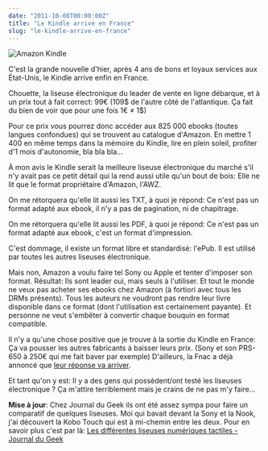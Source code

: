 ```yaml
---
date: "2011-10-08T00:00:00Z"
title: "Le Kindle arrive en France"
slug: "le-kindle-arrive-en-france"
---
```


![Amazon Kindle](/img/Amazon-Kindle.jpg)

C'est la grande nouvelle d'hier, après 4 ans de bons et loyaux services aux État-Unis, le Kindle arrive enfin en France.

Chouette, la liseuse électronique du leader de vente en ligne débarque, et à un prix tout à fait correct: 99€ (109$ de l'autre côté de l'atlantique. Ça fait du bien de voir que pour une fois 1€ ≠ 1$)

Pour ce prix vous pourrez donc accéder aux 825 000 ebooks (toutes langues confondues) qui se trouvent au catalogue d'Amazon. En mettre 1 400 en même temps dans la mémoire du Kindle, lire en plein soleil, profiter d'1 mois d'autonomie, bla bla bla...

À mon avis le Kindle serait la meilleure liseuse électronique du marché s'il n'y avait pas ce petit détail qui la rend aussi utile qu'un bout de bois: Elle ne lit que le format propriétaire d'Amazon, l'AWZ.

On me rétorquera qu'elle lit aussi les TXT, à quoi je répond: Ce n'est pas un format adapté aux ebook, il n'y a pas de pagination, ni de chapitrage.

On me rétorquera qu'elle lit aussi les PDF, à quoi je répond: Ce n'est pas un format adapté aux ebook, c'est un format d'impression.

C'est dommage, il existe un format libre et standardisé: l'ePub. Il est utilisé par toutes les autres liseuses électronique.

Mais non, Amazon a voulu faire tel Sony ou Apple et tenter d'imposer son format. Résultat: Ils sont leader oui, mais seuls à l'utiliser. Et tout le monde ne veux pas acheter ses ebooks chez Amazon (à fortiori avec tous les DRMs présents). Tous les auteurs ne voudront pas rendre leur livre disponible dans ce format (dont l'utilisation est certainement payante). Et personne ne veut s'embêter à convertir chaque bouquin en format compatible.

Il n'y a qu'une chose positive que je trouve à la sortie du Kindle en France: Ça va pousser les autres fabricants à baisser leurs prix. (Sony et son PRS-650 à 250€ qui me fait baver par exemple) D'ailleurs, la Fnac a déjà annoncé que <a href="http://www.google.com/hostednews/afp/article/ALeqM5juaJsi_XWpMizB6J6qcS2vD-f9xQ?docId=CNG.f78c554aadbd014a68580f8882c28fb1.321">leur réponse va arriver</a>.

Et tant qu'on y est: Il y a des gens qui possèdent/ont testé les liseuses électronique ? Ça m'attire terriblement mais je crains de ne pas m'y faire...

<strong>Mise à jour</strong>: Chez Journal du Geek ils ont été assez sympa pour faire un comparatif de quelques liseuses. Moi qui bavait devant la Sony et la Nook, j'ai découvert la Kobo Touch qui est à mi-chemin entre les deux. Pour en savoir plus c'est par là: <a href="http://www.journaldugeek.com/2011/10/09/m-r-les-differentes-liseuses-numeriques-tactiles/">Les différentes liseuses numériques tactiles - Journal du Geek</a>

